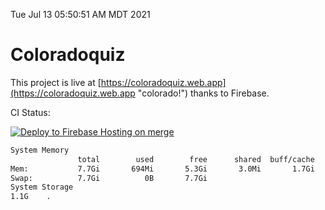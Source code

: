 Tue Jul 13 05:50:51 AM MDT 2021

# Coloradoquiz


This project is live at [https://coloradoquiz.web.app](https://coloradoquiz.web.app "colorado!") thanks to Firebase.

CI Status: 

[![Deploy to Firebase Hosting on merge](https://github.com/teamkushal/coloradoquiz/actions/workflows/firebase-hosting-merge.yml/badge.svg)](https://github.com/teamkushal/coloradoquiz/actions/workflows/firebase-hosting-merge.yml)

```bash
System Memory
               total        used        free      shared  buff/cache   available
Mem:           7.7Gi       694Mi       5.3Gi       3.0Mi       1.7Gi       6.7Gi
Swap:          7.7Gi          0B       7.7Gi
System Storage
1.1G	.
```
```bash
